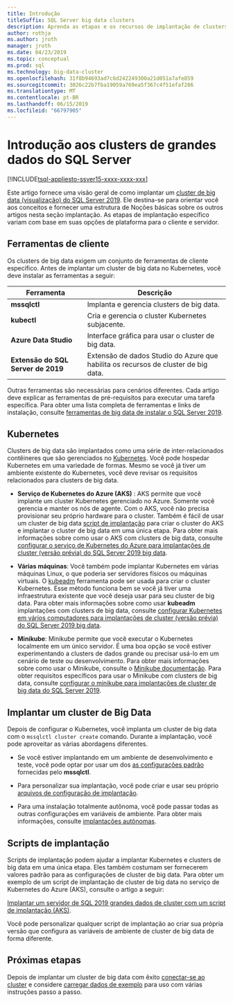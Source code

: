 ```yaml
---
title: Introdução
titleSuffix: SQL Server big data clusters
description: Aprenda as etapas e os recursos de implantação de clusters de big data de 2019 do SQL Server (visualização).
author: rothja
ms.author: jroth
manager: jroth
ms.date: 04/23/2019
ms.topic: conceptual
ms.prod: sql
ms.technology: big-data-cluster
ms.openlocfilehash: 31f8b94693ad7c6d242249300a21d051a7afe859
ms.sourcegitcommit: 3026c22b7fba19059a769ea5f367c4f51efaf286
ms.translationtype: MT
ms.contentlocale: pt-BR
ms.lasthandoff: 06/15/2019
ms.locfileid: "66797905"
---
```

# <a name="get-started-with-sql-server-big-data-clusters"></a>Introdução aos clusters de grandes dados do SQL Server

[!INCLUDE[tsql-appliesto-ssver15-xxxx-xxxx-xxx](../includes/tsql-appliesto-ssver15-xxxx-xxxx-xxx.md)]

Este artigo fornece uma visão geral de como implantar um [cluster de big data (visualização) do SQL Server 2019](big-data-cluster-overview.md). Ele destina-se para orientar você aos conceitos e fornecer uma estrutura de Noções básicas sobre os outros artigos nesta seção implantação. As etapas de implantação específico variam com base em suas opções de plataforma para o cliente e servidor.

## <a id="tools"></a> Ferramentas de cliente

Os clusters de big data exigem um conjunto de ferramentas de cliente específico. Antes de implantar um cluster de big data no Kubernetes, você deve instalar as ferramentas a seguir:

| Ferramenta | Descrição |
|---|---|
| **mssqlctl** | Implanta e gerencia clusters de big data. |
| **kubectl** | Cria e gerencia o cluster Kubernetes subjacente. |
| **Azure Data Studio** | Interface gráfica para usar o cluster de big data. |
| **Extensão do SQL Server de 2019** | Extensão de dados Studio do Azure que habilita os recursos de cluster de big data. |

Outras ferramentas são necessárias para cenários diferentes. Cada artigo deve explicar as ferramentas de pré-requisitos para executar uma tarefa específica. Para obter uma lista completa de ferramentas e links de instalação, consulte [ferramentas de big data de instalar o SQL Server 2019](deploy-big-data-tools.md).

## <a name="kubernetes"></a>Kubernetes

Clusters de big data são implantados como uma série de inter-relacionados contêineres que são gerenciados no [Kubernetes](https://kubernetes.io/docs/home). Você pode hospedar Kubernetes em uma variedade de formas. Mesmo se você já tiver um ambiente existente do Kubernetes, você deve revisar os requisitos relacionados para clusters de big data.

- **Serviço de Kubernetes do Azure (AKS)** : AKS permite que você implante um cluster Kubernetes gerenciado no Azure. Somente você gerencia e manter os nós de agente. Com o AKS, você não precisa provisionar seu próprio hardware para o cluster. Também é fácil de usar um cluster de big data [script de implantação](quickstart-big-data-cluster-deploy.md) para criar o cluster do AKS e implantar o cluster de big data em uma única etapa. Para obter mais informações sobre como usar o AKS com clusters de big data, consulte [configurar o serviço de Kubernetes do Azure para implantações de cluster (versão prévia) do SQL Server 2019 big data](deploy-on-aks.md).

- **Várias máquinas**: Você também pode implantar Kubernetes em várias máquinas Linux, o que poderia ser servidores físicos ou máquinas virtuais. O [kubeadm](https://kubernetes.io/docs/setup/independent/create-cluster-kubeadm/) ferramenta pode ser usada para criar o cluster Kubernetes. Esse método funciona bem se você já tiver uma infraestrutura existente que você deseja usar para seu cluster de big data. Para obter mais informações sobre como usar **kubeadm** implantações com clusters de big data, consulte [configurar Kubernetes em vários computadores para implantações de cluster (versão prévia) do SQL Server 2019 big data](deploy-with-kubeadm.md).

- **Minikube**: Minikube permite que você executar o Kubernetes localmente em um único servidor. É uma boa opção se você estiver experimentando a clusters de dados grande ou precisar usá-lo em um cenário de teste ou desenvolvimento. Para obter mais informações sobre como usar o Minikube, consulte o [Minikube documentação](https://kubernetes.io/docs/setup/minikube/). Para obter requisitos específicos para usar o Minikube com clusters de big data, consulte [configurar o minikube para implantações de cluster de big data do SQL Server 2019](deploy-on-minikube.md).

## <a name="deploy-a-big-data-cluster"></a>Implantar um cluster de Big Data

Depois de configurar o Kubernetes, você implanta um cluster de big data com o `mssqlctl cluster create` comando. Durante a implantação, você pode aproveitar as várias abordagens diferentes.

- Se você estiver implantando em um ambiente de desenvolvimento e teste, você pode optar por usar um dos [as configurações padrão](deployment-guidance.md#deploy) fornecidas pelo **mssqlctl**.

- Para personalizar sua implantação, você pode criar e usar seu próprio [arquivos de configuração de implantação](deployment-guidance.md#configfile).

- Para uma instalação totalmente autônoma, você pode passar todas as outras configurações em variáveis de ambiente. Para obter mais informações, consulte [implantações autônomas](deployment-guidance.md#unattended).

## <a name="deployment-scripts"></a>Scripts de implantação

Scripts de implantação podem ajudar a implantar Kubernetes e clusters de big data em uma única etapa. Eles também costumam ser fornecerem valores padrão para as configurações de cluster de big data. Para obter um exemplo de um script de implantação de cluster de big data no serviço de Kubernetes do Azure (AKS), consulte o artigo a seguir:

[Implantar um servidor de SQL 2019 grandes dados de cluster com um script de implantação (AKS)](quickstart-big-data-cluster-deploy.md).

Você pode personalizar qualquer script de implantação ao criar sua própria versão que configura as variáveis de ambiente de cluster de big data de forma diferente.

## <a name="next-steps"></a>Próximas etapas

Depois de implantar um cluster de big data com êxito [conectar-se ao cluster](connect-to-big-data-cluster.md) e considere [carregar dados de exemplo](tutorial-load-sample-data.md) para uso com várias instruções passo a passo.